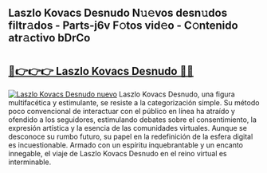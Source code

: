 ## Laszlo Kovacs Desnudo N𝚞𝚎vos desn𝚞dos filtr𝚊dos - Parts-j6v F𝚘tos vid𝚎o - C𝚘ntenido atr𝚊ctivo bDrCo

# <h2><a href="http://mbcpkp.tromn.icu/?c=Laszlo+Kovacs+Desnudo">🔗👉👉👉 Laszlo Kovacs Desnudo 🔗🔗</a></h2>

[![Laszlo Kovacs Desnudo nuevo](https://i.imgur.com/pEAQMta.gif)](http://mbcpkp.tromn.icu/?c=Laszlo+Kovacs+Desnudo)
Laszlo Kovacs Desnudo, una figura multifacética y estimulante, se resiste a la categorización simple. Su método poco convencional de interactuar con el público en línea ha atraído y ofendido a los seguidores, estimulando debates sobre el consentimiento, la expresión artística y la esencia de las comunidades virtuales. Aunque se desconoce su rumbo futuro, su papel en la redefinición de la esfera digital es incuestionable. Armado con un espíritu inquebrantable y un encanto innegable, el viaje de Laszlo Kovacs Desnudo en el reino virtual es interminable.
